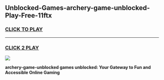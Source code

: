 
## Unblocked-Games-archery-game-unblocked-Play-Free-11ftx
<h3>
<a href="https://premium76.site?title=archery-game-unblocked&ref=18A1">CLICK TO PLAY</a></h3>
<hr>

<h3>
<a href="https://premium76.site?title=archery-game-unblocked&ref=18A1">CLICK 2 PLAY</a>
  
</h3>

<a href="https://premium76.site?title=archery-game-unblocked&ref=18A1"><img src="https://clearcache.store/games.png"></a>


**archery-game-unblocked games unblocked: Your Gateway to Fun and Accessible Online Gaming**
